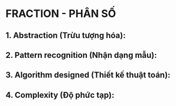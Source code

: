 # FRACTION - PHÂN SỐ
## 1. Abstraction (Trừu tượng hóa):
## 2. Pattern recognition (Nhận dạng mẫu):
## 3. Algorithm designed (Thiết kế thuật toán):
## 4. Complexity (Độ phức tạp):
